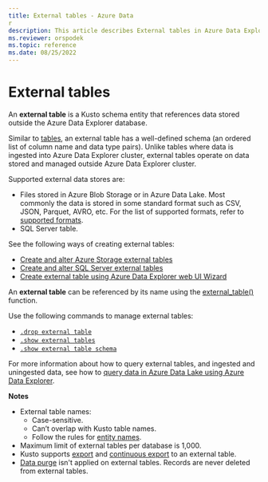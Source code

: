 ```yaml
---
title: External tables - Azure Data 
r
description: This article describes External tables in Azure Data Explorer.
ms.reviewer: orspodek
ms.topic: reference
ms.date: 08/25/2022
---
```

# External tables

An **external table** is a Kusto schema entity that references data stored outside the Azure Data Explorer database.

Similar to [tables](tables.md), an external table has a well-defined schema (an ordered list of column name and data type pairs). Unlike tables where data is ingested into Azure Data Explorer cluster, external tables operate on data stored and managed outside Azure Data Explorer cluster.

Supported external data stores are:

* Files stored in Azure Blob Storage or in Azure Data Lake. Most commonly the data is stored in some standard format such as CSV, JSON, Parquet, AVRO, etc. For the list of supported formats, refer to [supported formats](../../../ingestion-supported-formats.md).
* SQL Server table.

See the following ways of creating external tables:

* [Create and alter Azure Storage external tables](../../management/external-tables-azurestorage-azuredatalake.md)
* [Create and alter SQL Server external tables](../../management/external-sql-tables.md)
* [Create external table using Azure Data Explorer web UI Wizard](../../../external-table.md)

An **external table** can be referenced by its name using the [external_table()](../../query/externaltablefunction.md) function.

Use the following commands to manage external tables:

* [`.drop external table`](../../management/drop-external-table.md)
* [`.show external tables`](../../management/show-external-tables.md)
* [`.show external table schema`](../../management/show-external-table-schema.md)

For more information about how to query external tables, and ingested and uningested data, see how to [query data in Azure Data Lake using Azure Data Explorer](../../../data-lake-query-data.md).

**Notes**

* External table names:
  * Case-sensitive.
  * Can’t overlap with Kusto table names.
  * Follow the rules for [entity names](./entity-names.md).
* Maximum limit of external tables per database is 1,000.
* Kusto supports [export](../../management/data-export/export-data-to-an-external-table.md) and [continuous export](../../management/data-export/continuous-data-export.md) to an external table.
* [Data purge](../../concepts/data-purge.md) isn't applied on external tables. Records are never deleted from external tables.
